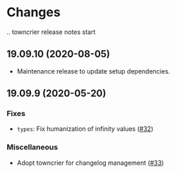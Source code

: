 Changes
=======

<!--
    You should *NOT* be adding new change log entries to this file, this
    file is managed by towncrier. You *may* edit previous change logs to
    fix problems like typo corrections or such.

    To add a new change log entry, please refer
    https://pip.pypa.io/en/latest/development/contributing/#news-entries

    We named the news folder "changes".

    WARNING: Don't drop the last line!
-->

.. towncrier release notes start

19.09.10 (2020-08-05)
---------------------

* Maintenance release to update setup dependencies.

19.09.9 (2020-05-20)
--------------------

### Fixes
* `types`: Fix humanization of infinity values ([#32](https://github.com/lablup/backend.ai-common/issues/32))

### Miscellaneous
* Adopt towncrier for changelog management ([#33](https://github.com/lablup/backend.ai-common/issues/33))
